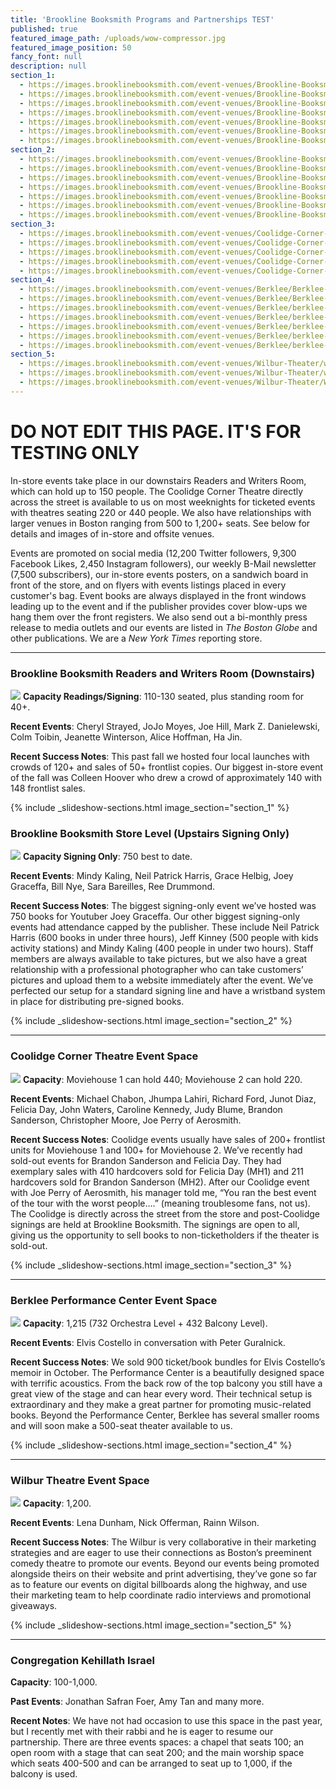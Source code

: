 ```yaml
---
title: 'Brookline Booksmith Programs and Partnerships TEST'
published: true
featured_image_path: /uploads/wow-compressor.jpg
featured_image_position: 50
fancy_font: null
description: null
section_1:
  - https://images.brooklinebooksmith.com/event-venues/Brookline-Booksmith-Downstairs/bb-downstairs-2-compressor.jpg
  - https://images.brooklinebooksmith.com/event-venues/Brookline-Booksmith-Downstairs/bb-downstairs-3-compressor.jpg
  - https://images.brooklinebooksmith.com/event-venues/Brookline-Booksmith-Downstairs/bb-downstairs-5-compressor.jpg
  - https://images.brooklinebooksmith.com/event-venues/Brookline-Booksmith-Downstairs/bb-downstairs-6-compressor.jpg
  - https://images.brooklinebooksmith.com/event-venues/Brookline-Booksmith-Downstairs/bb-downstairs-7-compressor.jpg
  - https://images.brooklinebooksmith.com/event-venues/Brookline-Booksmith-Downstairs/bb-downstairs-8-compressor.jpg
  - https://images.brooklinebooksmith.com/event-venues/Brookline-Booksmith-Downstairs/bb-downstairs-1-compressor.jpg
section_2:
  - https://images.brooklinebooksmith.com/event-venues/Brookline-Booksmith-Upstairs/BB-upstairs-2-compressor.jpg
  - https://images.brooklinebooksmith.com/event-venues/Brookline-Booksmith-Upstairs/BB-UPstairs-3-compressor.jpg
  - https://images.brooklinebooksmith.com/event-venues/Brookline-Booksmith-Upstairs/bb-Upstairs-4-compressor.jpg
  - https://images.brooklinebooksmith.com/event-venues/Brookline-Booksmith-Upstairs/BB-Upstairs-5-compressor.jpg
  - https://images.brooklinebooksmith.com/event-venues/Brookline-Booksmith-Upstairs/BB-Upstairs-6-compressor.jpg
  - https://images.brooklinebooksmith.com/event-venues/Brookline-Booksmith-Upstairs/BB-Upstairs-7-compressor.jpg
  - https://images.brooklinebooksmith.com/event-venues/Brookline-Booksmith-Upstairs/bb-Upstairs-8-compressor.jpg
section_3:
  - https://images.brooklinebooksmith.com/event-venues/Coolidge-Corner-Theatre/Coolidge-Corner-Theatre-2-compressor.jpg
  - https://images.brooklinebooksmith.com/event-venues/Coolidge-Corner-Theatre/Coolidge-Corner-Theatre-3-compressor.jpg
  - https://images.brooklinebooksmith.com/event-venues/Coolidge-Corner-Theatre/Coolidge-Corner-Theatre-4-compressor.jpg
  - https://images.brooklinebooksmith.com/event-venues/Coolidge-Corner-Theatre/Coolidge-Corner-Theatre-5-compressor.jpg
  - https://images.brooklinebooksmith.com/event-venues/Coolidge-Corner-Theatre/Coolidge-Corner-Theatre-6-compressor.jpg
section_4:
  - https://images.brooklinebooksmith.com/event-venues/Berklee/Berklee-2-compressor.jpg
  - https://images.brooklinebooksmith.com/event-venues/Berklee/Berklee-3-compressor.jpg
  - https://images.brooklinebooksmith.com/event-venues/Berklee/berklee-4-compressor.jpg
  - https://images.brooklinebooksmith.com/event-venues/Berklee/berklee-8-compressor.jpg
  - https://images.brooklinebooksmith.com/event-venues/Berklee/berklee-7-compressor.jpg
  - https://images.brooklinebooksmith.com/event-venues/Berklee/berklee-5-compressor.jpg
  - https://images.brooklinebooksmith.com/event-venues/Berklee/berklee-6-compressor.jpg
section_5:
  - https://images.brooklinebooksmith.com/event-venues/Wilbur-Theater/wilbur-3-compressor.jpg
  - https://images.brooklinebooksmith.com/event-venues/Wilbur-Theater/wilbur-4-compressor.jpg
  - https://images.brooklinebooksmith.com/event-venues/Wilbur-Theater/Wilbur-2-compressor.jpg
---
```


# DO NOT EDIT THIS PAGE. IT'S FOR TESTING ONLY

In-store events take place in our downstairs Readers and Writers Room, which can hold up to 150 people. The Coolidge Corner Theatre directly across the street is available to us on most weeknights for ticketed events with theatres seating 220 or 440 people. We also have relationships with larger venues in Boston ranging from 500 to 1,200+ seats. See below for details and images of in-store and offsite venues.

Events are promoted on social media (12,200 Twitter followers, 9,300 Facebook Likes, 2,450 Instagram followers), our weekly B-Mail newsletter (7,500 subscribers), our in-store events posters, on a sandwich board in front of the store, and on flyers with events listings placed in every customer's bag. Event books are always displayed in the front windows leading up to the event and if the publisher provides cover blow-ups we hang them over the front registers. We also send out a bi-monthly press release to media outlets and our events are listed in *The Boston Globe* and other publications. We are a *New York Times* reporting store.

---

### Brookline Booksmith Readers and Writers Room (Downstairs)

![](https://images.brooklinebooksmith.com/event-venues/Brookline-Booksmith-Downstairs/bb-downstairs-4-compressor.jpg) **Capacity Readings/Signing**: 110-130 seated, plus standing room for 40+.

**Recent Events**: Cheryl Strayed, JoJo Moyes, Joe Hill, Mark Z. Danielewski, Colm Toibin, Jeanette Winterson, Alice Hoffman, Ha Jin.

**Recent Success Notes**: This past fall we hosted four local launches with crowds of 120+ and sales of 50+ frontlist copies. Our biggest in-store event of the fall was Colleen Hoover who drew a crowd of approximately 140 with 148 frontlist sales.




{% include _slideshow-sections.html image_section="section_1" %}





### Brookline Booksmith Store Level (Upstairs Signing Only)

![](https://images.brooklinebooksmith.com/event-venues/Brookline-Booksmith-Upstairs/BB-Upstairs-1-compressor.jpg) **Capacity Signing Only**: 750 best to date.

**Recent Events**: Mindy Kaling, Neil Patrick Harris, Grace Helbig, Joey Graceffa, Bill Nye, Sara Bareilles, Ree Drummond.

**Recent Success Notes**: The biggest signing-only event we’ve hosted was 750 books for Youtuber Joey Graceffa. Our other biggest signing-only events had attendance capped by the publisher. These include Neil Patrick Harris (600 books in under three hours), Jeff Kinney (500 people with kids activity stations) and Mindy Kaling (400 people in under two hours). Staff members are always available to take pictures, but we also have a great relationship with a professional photographer who can take customers’ pictures and upload them to a website immediately after the event. We’ve perfected our setup for a standard signing line and have a wristband system in place for distributing pre-signed books.




{% include _slideshow-sections.html image_section="section_2" %}



---

### Coolidge Corner Theatre Event Space

![](https://images.brooklinebooksmith.com/event-venues/Coolidge-Corner-Theatre/Coolidge-Corner-Theatre-1-compressor.jpg) **Capacity**: Moviehouse 1 can hold 440; Moviehouse 2 can hold 220.

**Recent Events**: Michael Chabon, Jhumpa Lahiri, Richard Ford, Junot Diaz, Felicia Day, John Waters, Caroline Kennedy, Judy Blume, Brandon Sanderson, Christopher Moore, Joe Perry of Aerosmith.

**Recent Success Notes**: Coolidge events usually have sales of 200+ frontlist units for Moviehouse 1 and 100+ for Moviehouse 2. We’ve recently had sold-out events for Brandon Sanderson and Felicia Day. They had exemplary sales with 410 hardcovers sold for Felicia Day (MH1) and 211 hardcovers sold for Brandon Sanderson (MH2). After our Coolidge event with Joe Perry of Aerosmith, his manager told me, “You ran the best event of the tour with the worst people….” (meaning troublesome fans, not us). The Coolidge is directly across the street from the store and post-Coolidge signings are held at Brookline Booksmith. The signings are open to all, giving us the opportunity to sell books to non-ticketholders if the theater is sold-out.



{% include _slideshow-sections.html image_section="section_3" %}


---

### Berklee Performance Center Event Space

![](https://images.brooklinebooksmith.com/event-venues/Berklee/Berklee-1-compressor.jpg) **Capacity**: 1,215 (732 Orchestra Level + 432 Balcony Level).

**Recent Events**: Elvis Costello in conversation with Peter Guralnick.

**Recent Success Notes**: We sold 900 ticket/book bundles for Elvis Costello’s memoir in October. The Performance Center is a beautifully designed space with terrific acoustics. From the back row of the top balcony you still have a great view of the stage and can hear every word. Their technical setup is extraordinary and they make a great partner for promoting music-related books. Beyond the Performance Center, Berklee has several smaller rooms and will soon make a 500-seat theater available to us.



{% include _slideshow-sections.html image_section="section_4" %}



---

### Wilbur Theatre Event Space

![](https://images.brooklinebooksmith.com/event-venues/Wilbur-Theater/Wilbur-1-compressor.jpg) **Capacity**: 1,200.

**Recent Events**: Lena Dunham, Nick Offerman, Rainn Wilson.

**Recent Success Notes**: The Wilbur is very collaborative in their marketing strategies and are eager to use their connections as Boston’s preeminent comedy theatre to promote our events. Beyond our events being promoted alongside theirs on their website and print advertising, they’ve gone so far as to feature our events on digital billboards along the highway, and use their marketing team to help coordinate radio interviews and promotional giveaways.


{% include _slideshow-sections.html image_section="section_5" %}


---

### Congregation Kehillath Israel

**Capacity**: 100-1,000.

**Past Events**: Jonathan Safran Foer, Amy Tan and many more.

**Recent Notes**: We have not had occasion to use this space in the past year, but I recently met with their rabbi and he is eager to resume our partnership. There are three events spaces: a chapel that seats 100; an open room with a stage that can seat 200; and the main worship space which seats 400-500 and can be arranged to seat up to 1,000, if the balcony is used.
